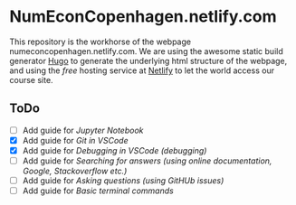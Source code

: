 # NumEconCopenhagen.netlify.com

This repository is the workhorse of the webpage numeconcopenhagen.netlify.com. We are using the awesome static build generator [Hugo](gohugo.io/
) to generate the underlying html structure of the webpage, and using the _free_ hosting service at [Netlify](https://www.netlify.com/
) to let the world access our course site.

## ToDo

- [ ] Add guide for _Jupyter Notebook_
- [X] Add guide for _Git in VSCode_
- [X] Add guide for _Debugging in VSCode (debugging)_
- [ ] Add guide for _Searching for answers (using online documentation, Google, Stackoverflow etc.)_
- [ ] Add guide for _Asking questions (using GitHUb issues)_
- [ ] Add guide for _Basic terminal commands_
